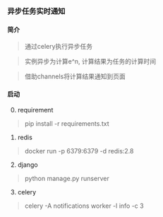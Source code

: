 ### 异步任务实时通知

#### 简介
> 通过celery执行异步任务

> 实例异步为计算e^n, 计算结果为任务的计算时间

> 借助channels将计算结果通知到页面

#### 启动
0.  requirement
> pip install -r requirements.txt
1.  redis
> docker run -p 6379:6379 -d redis:2.8
2.  django
> python manage.py runserver
3.  celery
> celery -A notifications worker -l info -c 3
